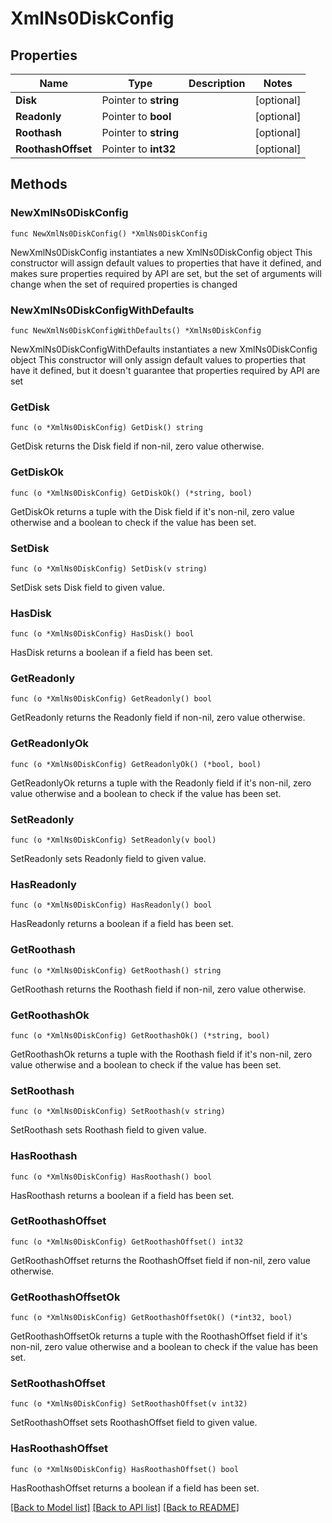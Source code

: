 # XmlNs0DiskConfig

## Properties

Name | Type | Description | Notes
------------ | ------------- | ------------- | -------------
**Disk** | Pointer to **string** |  | [optional] 
**Readonly** | Pointer to **bool** |  | [optional] 
**Roothash** | Pointer to **string** |  | [optional] 
**RoothashOffset** | Pointer to **int32** |  | [optional] 

## Methods

### NewXmlNs0DiskConfig

`func NewXmlNs0DiskConfig() *XmlNs0DiskConfig`

NewXmlNs0DiskConfig instantiates a new XmlNs0DiskConfig object
This constructor will assign default values to properties that have it defined,
and makes sure properties required by API are set, but the set of arguments
will change when the set of required properties is changed

### NewXmlNs0DiskConfigWithDefaults

`func NewXmlNs0DiskConfigWithDefaults() *XmlNs0DiskConfig`

NewXmlNs0DiskConfigWithDefaults instantiates a new XmlNs0DiskConfig object
This constructor will only assign default values to properties that have it defined,
but it doesn't guarantee that properties required by API are set

### GetDisk

`func (o *XmlNs0DiskConfig) GetDisk() string`

GetDisk returns the Disk field if non-nil, zero value otherwise.

### GetDiskOk

`func (o *XmlNs0DiskConfig) GetDiskOk() (*string, bool)`

GetDiskOk returns a tuple with the Disk field if it's non-nil, zero value otherwise
and a boolean to check if the value has been set.

### SetDisk

`func (o *XmlNs0DiskConfig) SetDisk(v string)`

SetDisk sets Disk field to given value.

### HasDisk

`func (o *XmlNs0DiskConfig) HasDisk() bool`

HasDisk returns a boolean if a field has been set.

### GetReadonly

`func (o *XmlNs0DiskConfig) GetReadonly() bool`

GetReadonly returns the Readonly field if non-nil, zero value otherwise.

### GetReadonlyOk

`func (o *XmlNs0DiskConfig) GetReadonlyOk() (*bool, bool)`

GetReadonlyOk returns a tuple with the Readonly field if it's non-nil, zero value otherwise
and a boolean to check if the value has been set.

### SetReadonly

`func (o *XmlNs0DiskConfig) SetReadonly(v bool)`

SetReadonly sets Readonly field to given value.

### HasReadonly

`func (o *XmlNs0DiskConfig) HasReadonly() bool`

HasReadonly returns a boolean if a field has been set.

### GetRoothash

`func (o *XmlNs0DiskConfig) GetRoothash() string`

GetRoothash returns the Roothash field if non-nil, zero value otherwise.

### GetRoothashOk

`func (o *XmlNs0DiskConfig) GetRoothashOk() (*string, bool)`

GetRoothashOk returns a tuple with the Roothash field if it's non-nil, zero value otherwise
and a boolean to check if the value has been set.

### SetRoothash

`func (o *XmlNs0DiskConfig) SetRoothash(v string)`

SetRoothash sets Roothash field to given value.

### HasRoothash

`func (o *XmlNs0DiskConfig) HasRoothash() bool`

HasRoothash returns a boolean if a field has been set.

### GetRoothashOffset

`func (o *XmlNs0DiskConfig) GetRoothashOffset() int32`

GetRoothashOffset returns the RoothashOffset field if non-nil, zero value otherwise.

### GetRoothashOffsetOk

`func (o *XmlNs0DiskConfig) GetRoothashOffsetOk() (*int32, bool)`

GetRoothashOffsetOk returns a tuple with the RoothashOffset field if it's non-nil, zero value otherwise
and a boolean to check if the value has been set.

### SetRoothashOffset

`func (o *XmlNs0DiskConfig) SetRoothashOffset(v int32)`

SetRoothashOffset sets RoothashOffset field to given value.

### HasRoothashOffset

`func (o *XmlNs0DiskConfig) HasRoothashOffset() bool`

HasRoothashOffset returns a boolean if a field has been set.


[[Back to Model list]](../README.md#documentation-for-models) [[Back to API list]](../README.md#documentation-for-api-endpoints) [[Back to README]](../README.md)


